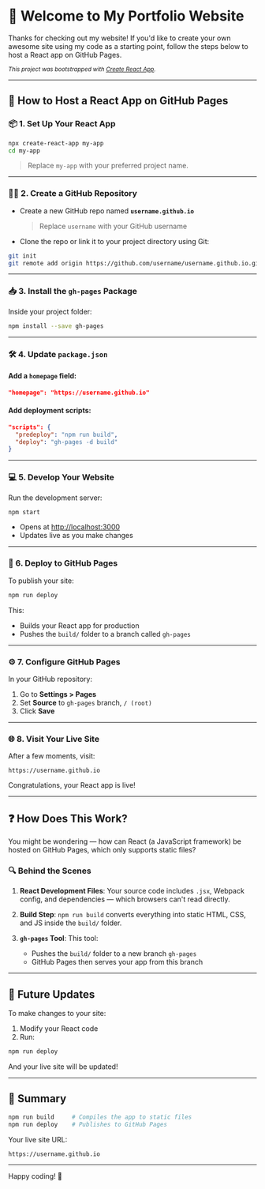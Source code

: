 # 👋 Welcome to My Portfolio Website

Thanks for checking out my website! If you'd like to create your own awesome site using my code as a starting point, follow the steps below to host a React app on GitHub Pages.

<small><em>This project was bootstrapped with [Create React App](https://github.com/facebook/create-react-app).</em></small>

---

## 🚀 How to Host a React App on GitHub Pages

### 📦 1. Set Up Your React App

```bash
npx create-react-app my-app
cd my-app
```

> Replace `my-app` with your preferred project name.

---

### 🧑‍💻 2. Create a GitHub Repository

- Create a new GitHub repo named **`username.github.io`**
  > Replace `username` with your GitHub username
- Clone the repo or link it to your project directory using Git:

```bash
git init
git remote add origin https://github.com/username/username.github.io.git
```

---

### 📥 3. Install the `gh-pages` Package

Inside your project folder:

```bash
npm install --save gh-pages
```

---

### 🛠️ 4. Update `package.json`

#### Add a `homepage` field:
```json
"homepage": "https://username.github.io"
```

#### Add deployment scripts:
```json
"scripts": {
  "predeploy": "npm run build",
  "deploy": "gh-pages -d build"
}
```

---

### 💻 5. Develop Your Website

Run the development server:

```bash
npm start
```

- Opens at [http://localhost:3000](http://localhost:3000)
- Updates live as you make changes

---

### 🚀 6. Deploy to GitHub Pages

To publish your site:

```bash
npm run deploy
```

This:
- Builds your React app for production
- Pushes the `build/` folder to a branch called `gh-pages`

---

### ⚙️ 7. Configure GitHub Pages

In your GitHub repository:

1. Go to **Settings > Pages**
2. Set **Source** to `gh-pages` branch, `/ (root)`
3. Click **Save**

---

### 🌐 8. Visit Your Live Site

After a few moments, visit:

```
https://username.github.io
```

Congratulations, your React app is live!

---

## ❓ How Does This Work?

You might be wondering — how can React (a JavaScript framework) be hosted on GitHub Pages, which only supports static files?

### 🔍 Behind the Scenes

1. **React Development Files**: Your source code includes `.jsx`, Webpack config, and dependencies — which browsers can't read directly.

2. **Build Step**: `npm run build` converts everything into static HTML, CSS, and JS inside the `build/` folder.

3. **`gh-pages` Tool**: This tool:
   - Pushes the `build/` folder to a new branch `gh-pages`
   - GitHub Pages then serves your app from this branch

---

## 🔁 Future Updates

To make changes to your site:

1. Modify your React code
2. Run:

```bash
npm run deploy
```

And your live site will be updated!

---

## 🧠 Summary

```bash
npm run build     # Compiles the app to static files
npm run deploy    # Publishes to GitHub Pages
```

Your live site URL:

```
https://username.github.io
```

---

Happy coding! 🎉
